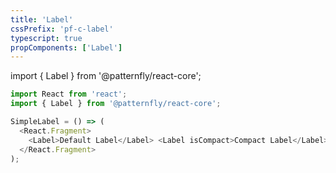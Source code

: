 ```yaml
---
title: 'Label'
cssPrefix: 'pf-c-label'
typescript: true
propComponents: ['Label']
---
```


import { Label } from '@patternfly/react-core';

```js title=Simple label
import React from 'react';
import { Label } from '@patternfly/react-core';

SimpleLabel = () => (
  <React.Fragment>
    <Label>Default Label</Label> <Label isCompact>Compact Label</Label>
  </React.Fragment>
);
```
